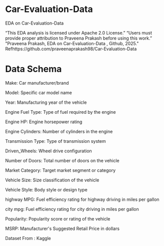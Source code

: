# Car-Evaluation-Data

EDA on  Car-Evaluation-Data

“This EDA analysis is licensed under Apache 2.0 License.” “Users must provide proper attribution to Praveena Prakash before using this work.” "Praveena Prakash, EDA on  Car-Evaluation-Data
 , Github, 2025." Refhttps://github.com/praveenaprakash98/Car-Evaluation-Data

 # Data Schema

Make: Car manufacturer/brand

Model: Specific car model name

Year: Manufacturing year of the vehicle

Engine Fuel Type: Type of fuel required by the engine

Engine HP: Engine horsepower rating

Engine Cylinders: Number of cylinders in the engine

Transmission Type: Type of transmission system

Driven_Wheels: Wheel drive configuration

Number of Doors: Total number of doors on the vehicle

Market Category: Target market segment or category

Vehicle Size: Size classification of the vehicle

Vehicle Style: Body style or design type

highway MPG: Fuel efficiency rating for highway driving in miles per gallon

city mpg: Fuel efficiency rating for city driving in miles per gallon

Popularity: Popularity score or rating of the vehicle

MSRP: Manufacturer's Suggested Retail Price in dollars

Dataset From : Kaggle
